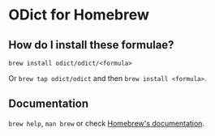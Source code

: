 # ODict for Homebrew

## How do I install these formulae?
`brew install odict/odict/<formula>`

Or `brew tap odict/odict` and then `brew install <formula>`.

## Documentation
`brew help`, `man brew` or check [Homebrew's documentation](https://docs.brew.sh).

